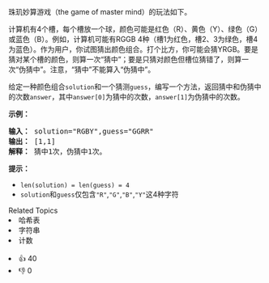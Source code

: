 <p>珠玑妙算游戏（the game of master mind）的玩法如下。</p> 
<p>计算机有4个槽，每个槽放一个球，颜色可能是红色（R）、黄色（Y）、绿色（G）或蓝色（B）。例如，计算机可能有RGGB 4种（槽1为红色，槽2、3为绿色，槽4为蓝色）。作为用户，你试图猜出颜色组合。打个比方，你可能会猜YRGB。要是猜对某个槽的颜色，则算一次“猜中”；要是只猜对颜色但槽位猜错了，则算一次“伪猜中”。注意，“猜中”不能算入“伪猜中”。</p> 
<p>给定一种颜色组合<code>solution</code>和一个猜测<code>guess</code>，编写一个方法，返回猜中和伪猜中的次数<code>answer</code>，其中<code>answer[0]</code>为猜中的次数，<code>answer[1]</code>为伪猜中的次数。</p> 
<p><strong>示例：</strong></p> 
<pre><strong>输入：</strong> solution="RGBY",guess="GGRR"
<strong>输出：</strong> [1,1]
<strong>解释：</strong> 猜中1次，伪猜中1次。
</pre> 
<p><strong>提示：</strong></p> 
<ul> 
 <li><code>len(solution) = len(guess) = 4</code></li> 
 <li><code>solution</code>和<code>guess</code>仅包含<code>"R"</code>,<code>"G"</code>,<code>"B"</code>,<code>"Y"</code>这4种字符</li> 
</ul>

<div><div>Related Topics</div><div><li>哈希表</li><li>字符串</li><li>计数</li></div></div><br><div><li>👍 40</li><li>👎 0</li></div>